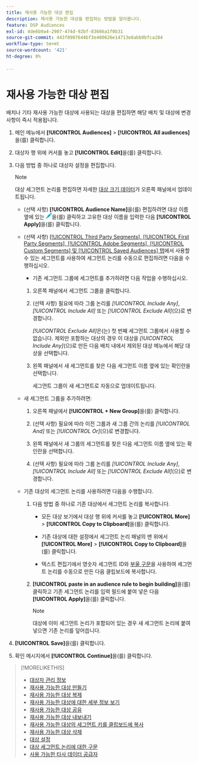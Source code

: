 ```yaml
---
title: 재사용 가능한 대상 편집
description: 재사용 가능한 대상을 편집하는 방법을 알아봅니다.
feature: DSP Audiences
exl-id: 4de6b9a4-2907-474d-92bf-83686a1f0b31
source-git-commit: 443f8907644bf3e480626e14713e8abb9bfca284
workflow-type: tm+mt
source-wordcount: '421'
ht-degree: 0%

---
```


# 재사용 가능한 대상 편집

배치나 기타 재사용 가능한 대상에 사용되는 대상을 편집하면 해당 배치 및 대상에 변경 사항이 즉시 적용됩니다.<!-- verify -->

1. 메인 메뉴에서 **[!UICONTROL Audiences]** > **[!UICONTROL All audiences]**&#x200B;을(를) 클릭합니다.

1. 대상자 행 위에 커서를 놓고 **[!UICONTROL Edit]**&#x200B;을(를) 클릭합니다.

1. 다음 방법 중 하나로 대상자 설정을 편집합니다.

   >[!NOTE]
   >
   >대상 세그먼트 논리를 편집하면 자세한 [대상 크기 데이터](audience-about.md)가 오른쪽 패널에서 업데이트됩니다.

   * (선택 사항) **[!UICONTROL Audience Name]**&#x200B;을(를) 편집하려면 대상 이름 옆에 있는 ![편집](/help/dsp/assets/edit.png)을(를) 클릭하고 고유한 대상 이름을 입력한 다음 **[!UICONTROL Apply]**&#x200B;을(를) 클릭합니다.

   * (선택 사항) [[!UICONTROL Third Party Segments], [!UICONTROL First Party Segments], [!UICONTROL Adobe Segments], [!UICONTROL Custom Segments] 및 [!UICONTROL Saved Audiences] 탭](audience-settings.md)에서 사용할 수 있는 세그먼트를 사용하여 세그먼트 논리를 수동으로 편집하려면 다음을 수행하십시오.

      * 기존 세그먼트 그룹에 세그먼트를 추가하려면 다음 작업을 수행하십시오.

      1. 오른쪽 패널에서 세그먼트 그룹을 클릭합니다.

      1. (선택 사항) 필요에 따라 그룹 논리를 *[!UICONTROL Include Any]*, *[!UICONTROL Include All]* 또는 *[!UICONTROL Exclude All]*(으)로 변경합니다.

         *[!UICONTROL Exclude All]*&#x200B;은(는) 첫 번째 세그먼트 그룹에서 사용할 수 없습니다. 제외만 포함하는 대상의 경우 이 대상을 *[!UICONTROL Include Any]*(으)로 만든 다음 배치 내에서 제외된 대상 메뉴에서 해당 대상을 선택합니다.

      1. 왼쪽 패널에서 새 세그먼트를 찾은 다음 세그먼트 이름 옆에 있는 확인란을 선택합니다.

         세그먼트 그룹이 새 세그먼트로 자동으로 업데이트됩니다.

   * 새 세그먼트 그룹을 추가하려면:

      1. 오른쪽 패널에서 **[!UICONTROL + New Group]**&#x200B;을(를) 클릭합니다.

      1. (선택 사항) 필요에 따라 이전 그룹과 새 그룹 간의 논리를 *[!UICONTROL And]* 또는 *[!UICONTROL Or]*(으)로 변경합니다.

      1. 왼쪽 패널에서 새 그룹의 세그먼트를 찾은 다음 세그먼트 이름 옆에 있는 확인란을 선택합니다.

      1. (선택 사항) 필요에 따라 그룹 논리를 *[!UICONTROL Include Any]*, *[!UICONTROL Include All]* 또는 *[!UICONTROL Exclude All]*(으)로 변경합니다.

   * 기존 대상의 세그먼트 논리를 사용하려면 다음을 수행합니다.

      1. 다음 방법 중 하나로 기존 대상에서 세그먼트 논리를 복사합니다.

         * 모든 대상 보기에서 대상 행 위에 커서를 놓고 **[!UICONTROL More]** > **[!UICONTROL Copy to Clipboard]**&#x200B;을(를) 클릭합니다.

         * 기존 대상에 대한 설정에서 세그먼트 논리 패널의 맨 위에서 **[!UICONTROL More]** > **[!UICONTROL Copy to Clipboard]**&#x200B;을(를) 클릭합니다.

         * 텍스트 편집기에서 영숫자 세그먼트 ID와 [부울 구문](audience-segment-logic-syntax.md)을 사용하여 세그먼트 논리를 수동으로 만든 다음 클립보드에 복사합니다.

      1. **[!UICONTROL paste in an audience rule to begin building]**&#x200B;을(를) 클릭하고 기존 세그먼트 논리를 입력 필드에 붙여 넣은 다음 **[!UICONTROL Apply]**&#x200B;을(를) 클릭합니다.

         >[!NOTE]
         >
         >대상에 이미 세그먼트 논리가 포함되어 있는 경우 새 세그먼트 논리에 붙여넣으면 기존 논리를 덮어씁니다.

1. **[!UICONTROL Save]**&#x200B;을(를) 클릭합니다.

1. 확인 메시지에서 **[!UICONTROL Continue]**&#x200B;을(를) 클릭합니다.

>[!MORELIKETHIS]
>
>* [대상자 관리 정보](audience-about.md)
>* [재사용 가능한 대상 만들기](reusable-audience-create.md)
>* [재사용 가능한 대상 복제](reusable-audience-duplicate.md)
>* [재사용 가능한 대상에 대한 세부 정보 보기](reusable-audience-view-details.md)
>* [재사용 가능한 대상 공유](reusable-audience-share.md)
>* [재사용 가능한 대상 내보내기](reusable-audience-export.md)
>* [재사용 가능한 대상의 세그먼트 키를 클립보드에 복사](reusable-audience-clipboard.md)
>* [재사용 가능한 대상 삭제](reusable-audience-delete.md)
>* [대상 설정](audience-settings.md)
>* [대상 세그먼트 논리에 대한 구문](audience-segment-logic-syntax.md)
>* [사용 가능한 타사 데이터 공급자](third-party-data-providers.md)
